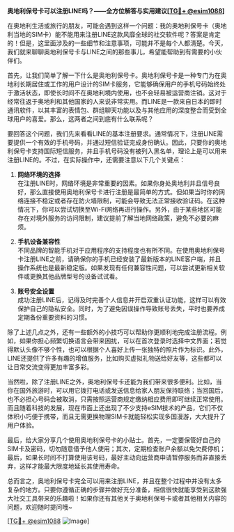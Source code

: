 **奥地利保号卡可以注册LINE吗？——全方位解答与实用建议[[TG💪+ @esim1088](https://t.me/s/esim1088)]**

在奥地利生活或旅行的朋友，可能会遇到这样一个问题：我的奥地利保号卡（奥地利当地的SIM卡）能不能用来注册LINE这款风靡全球的社交软件呢？答案是肯定的！但是，这里面涉及的一些细节和注意事项，可能并不是每个人都清楚。今天，我们就来聊聊奥地利保号卡与LINE之间的那些事儿，希望能帮助到有需要的小伙伴们。

首先，让我们简单了解一下什么是奥地利保号卡。奥地利保号卡是一种专门为在奥地利长期居住或工作的用户设计的SIM卡服务，它能够确保用户的手机号码始终处于激活状态，即使长时间不在奥地利境内使用，也不会轻易被运营商注销。这对于经常往返于奥地利和其他国家的人来说非常实用。而LINE是一款来自日本的即时通讯软件，以其丰富的表情包、群组聊天功能以及与其他应用的深度整合而受到全球用户的喜爱。那么，这两者之间到底有什么联系呢？

要回答这个问题，我们先来看看LINE的基本注册要求。通常情况下，注册LINE需要提供一个有效的手机号码，并通过短信验证完成身份确认。因此，只要你的奥地利保号卡支持国际短信服务，并且手机号码没有被列入黑名单，理论上是可以用来注册LINE的。不过，在实际操作中，还需要注意以下几个关键点：

1. **网络环境的选择**  
   在注册LINE时，网络环境是非常重要的因素。如果你身处奥地利并且信号良好，那么直接使用奥地利保号卡进行注册是最简单的方式。但如果当时你的网络连接不稳定或者存在防火墙限制，可能会导致无法正常接收验证码。在这种情况下，你可以尝试切换至Wi-Fi网络再进行操作。另外，由于某些地区可能存在对境外服务的访问限制，建议提前了解当地网络政策，避免不必要的麻烦。

2. **手机设备兼容性**  
   不同品牌的智能手机对于应用程序的支持程度也有所不同。在使用奥地利保号卡注册LINE之前，请确保你的手机已经安装了最新版本的LINE客户端，并且操作系统也是最新稳定版。如果发现有任何兼容性问题，可以尝试更新相关软件或更换其他品牌型号的设备试试看。

3. **账号安全设置**  
   成功注册LINE后，记得及时完善个人信息并开启双重认证功能，这样可以有效保护自己的隐私安全。同时，为了避免因误操作导致账号丢失，平时也要养成定期备份重要资料的习惯。

除了上述几点之外，还有一些额外的小技巧可以帮助你更顺利地完成注册流程。例如，如果你担心频繁切换语言会带来困扰，可以在首次登录时选择中文界面；若觉得默认头像不够个性，也可以根据个人喜好上传一张独特的照片作为标识。此外，LINE还提供了许多有趣的增值服务，比如购买虚拟礼物送给好友等，这些都可以让日常交流变得更加丰富多彩。

当然啦，除了注册LINE之外，奥地利保号卡还能为我们带来很多便利。比如，当你在国外旅游时，可以用它拨打电话或发送信息给家人朋友保持联络；当回国后，也不必担心号码会被取消，只需按照运营商规定缴纳相应费用即可继续正常使用。而且随着科技的发展，现在市面上还出现了不少支持eSIM技术的产品，它们不仅体积小巧便于携带，而且无需更换物理SIM卡就能轻松实现多国漫游，大大提升了用户体验。

最后，给大家分享几个使用奥地利保号卡的小贴士。首先，一定要保管好自己的SIM卡及密码，切勿随意借予他人使用；其次，定期检查账户余额以免欠费停机；最后，如果长时间不打算使用该号码，最好主动向运营商申请暂停服务而非直接丢弃，这样才能最大限度地延长其使用寿命。

总而言之，奥地利保号卡完全可以用来注册LINE，并且在整个过程中并没有太多复杂的地方。只要你遵循正确的步骤并做好充分准备，相信很快就能享受到这款强大社交工具带来的乐趣啦！如果你还有其他关于奥地利保号卡或者其他相关内容的问题，欢迎随时提问哦~ 

[[TG💪+ @esim1088](https://t.me/s/esim1088) ![Image](https://i.postimg.cc/4NQfJmqS/Snipaste-2025-05-13-00-14-12.png)]
